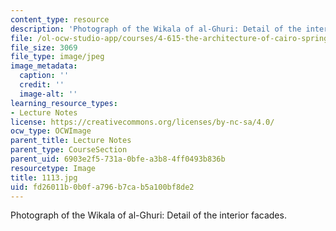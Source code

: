 ```yaml
---
content_type: resource
description: 'Photograph of the Wikala of al-Ghuri: Detail of the interior facades.'
file: /ol-ocw-studio-app/courses/4-615-the-architecture-of-cairo-spring-2002/fd26011b0b0fa796b7cab5a100bf8de2_1113.jpg
file_size: 3069
file_type: image/jpeg
image_metadata:
  caption: ''
  credit: ''
  image-alt: ''
learning_resource_types:
- Lecture Notes
license: https://creativecommons.org/licenses/by-nc-sa/4.0/
ocw_type: OCWImage
parent_title: Lecture Notes
parent_type: CourseSection
parent_uid: 6903e2f5-731a-0bfe-a3b8-4ff0493b836b
resourcetype: Image
title: 1113.jpg
uid: fd26011b-0b0f-a796-b7ca-b5a100bf8de2
---
```

Photograph of the Wikala of al-Ghuri: Detail of the interior facades.